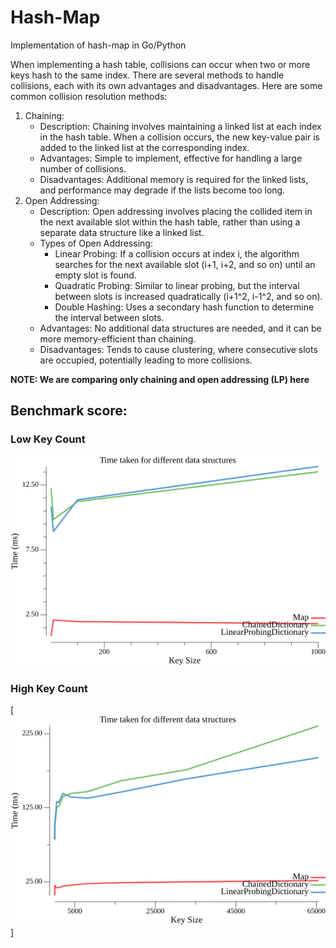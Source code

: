 # Hash-Map
Implementation of hash-map in Go/Python

When implementing a hash table, collisions can occur when two or more keys hash to the same index. There are several methods to handle collisions, each with its own advantages and disadvantages. Here are some common collision resolution methods:

1. Chaining:
    - Description: Chaining involves maintaining a linked list at each index in the hash table. When a collision occurs, the new key-value pair is added to the linked list at the corresponding index.
    - Advantages: Simple to implement, effective for handling a large number of collisions.
    - Disadvantages: Additional memory is required for the linked lists, and performance may degrade if the lists become too long.
2. Open Addressing:
    - Description: Open addressing involves placing the collided item in the next available slot within the hash table, rather than using a separate data structure like a linked list.
    - Types of Open Addressing:
      - Linear Probing: If a collision occurs at index i, the algorithm searches for the next available slot (i+1, i+2, and so on) until an empty slot is found.
      - Quadratic Probing: Similar to linear probing, but the interval between slots is increased quadratically (i+1^2, i-1^2, and so on).
      - Double Hashing: Uses a secondary hash function to determine the interval between slots.
    - Advantages: No additional data structures are needed, and it can be more memory-efficient than chaining.
    - Disadvantages: Tends to cause clustering, where consecutive slots are occupied, potentially leading to more collisions.
  

**NOTE: We are comparing only chaining and open addressing (LP) here**

## Benchmark score:

### Low Key Count

![Low Key Count](https://github.com/kumar-kunal/hash-map/blob/main/go/time_low_key_count.png)


### High Key Count
[![High Key Count](https://github.com/kumar-kunal/hash-map/blob/main/go/time_high_key_count.png)]

